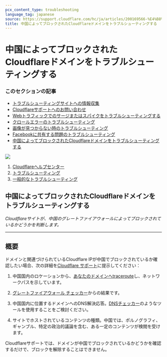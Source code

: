 ```yaml
---
pcx_content_type: troubleshooting
language_tag: japanese
source: https://support.cloudflare.com/hc/ja/articles/200169566-%E4%B8%AD%E5%9B%BD%E3%81%AB%E3%82%88%E3%81%A3%E3%81%A6%E3%83%96%E3%83%AD%E3%83%83%E3%82%AF%E3%81%95%E3%82%8C%E3%81%9FCloudflare%E3%83%89%E3%83%A1%E3%82%A4%E3%83%B3%E3%82%92%E3%83%88%E3%83%A9%E3%83%96%E3%83%AB%E3%82%B7%E3%83%A5%E3%83%BC%E3%83%86%E3%82%A3%E3%83%B3%E3%82%B0%E3%81%99%E3%82%8B
title: 中国によってブロックされたCloudflareドメインをトラブルシューティングする
---
```


# 中国によってブロックされたCloudflareドメインをトラブルシューティングする

### このセクションの記事

-   [トラブルシューティングサイトへの情報収集](https://support.cloudflare.com/hc/ja/articles/203118044-%E3%83%88%E3%83%A9%E3%83%96%E3%83%AB%E3%82%B7%E3%83%A5%E3%83%BC%E3%83%86%E3%82%A3%E3%83%B3%E3%82%B0%E3%82%B5%E3%82%A4%E3%83%88%E3%81%B8%E3%81%AE%E6%83%85%E5%A0%B1%E5%8F%8E%E9%9B%86 "トラブルシューティングサイトへの情報収集")
-   [Cloudflareサポートへのお問い合わせ](https://support.cloudflare.com/hc/ja/articles/200172476-Cloudflare%E3%82%B5%E3%83%9D%E3%83%BC%E3%83%88%E3%81%B8%E3%81%AE%E3%81%8A%E5%95%8F%E3%81%84%E5%90%88%E3%82%8F%E3%81%9B "Cloudflareサポートへのお問い合わせ")
-   [Webトラフィックでのサージまたはスパイクをトラブルシューティングする](https://support.cloudflare.com/hc/ja/articles/200172906-Web%E3%83%88%E3%83%A9%E3%83%95%E3%82%A3%E3%83%83%E3%82%AF%E3%81%A7%E3%81%AE%E3%82%B5%E3%83%BC%E3%82%B8%E3%81%BE%E3%81%9F%E3%81%AF%E3%82%B9%E3%83%91%E3%82%A4%E3%82%AF%E3%82%92%E3%83%88%E3%83%A9%E3%83%96%E3%83%AB%E3%82%B7%E3%83%A5%E3%83%BC%E3%83%86%E3%82%A3%E3%83%B3%E3%82%B0%E3%81%99%E3%82%8B "Webトラフィックでのサージまたはスパイクをトラブルシューティングする")
-   [クロールエラーのトラブルシューティング](https://support.cloudflare.com/hc/ja/articles/200169806-%E3%82%AF%E3%83%AD%E3%83%BC%E3%83%AB%E3%82%A8%E3%83%A9%E3%83%BC%E3%81%AE%E3%83%88%E3%83%A9%E3%83%96%E3%83%AB%E3%82%B7%E3%83%A5%E3%83%BC%E3%83%86%E3%82%A3%E3%83%B3%E3%82%B0 "クロールエラーのトラブルシューティング")
-   [画像が見つからない時のトラブルシューティング](https://support.cloudflare.com/hc/ja/articles/200169906-%E7%94%BB%E5%83%8F%E3%81%8C%E8%A6%8B%E3%81%A4%E3%81%8B%E3%82%89%E3%81%AA%E3%81%84%E6%99%82%E3%81%AE%E3%83%88%E3%83%A9%E3%83%96%E3%83%AB%E3%82%B7%E3%83%A5%E3%83%BC%E3%83%86%E3%82%A3%E3%83%B3%E3%82%B0 "画像が見つからない時のトラブルシューティング")
-   [Facebookに共有する問題のトラブルシューティング](https://support.cloudflare.com/hc/ja/articles/217720788-Facebook%E3%81%AB%E5%85%B1%E6%9C%89%E3%81%99%E3%82%8B%E5%95%8F%E9%A1%8C%E3%81%AE%E3%83%88%E3%83%A9%E3%83%96%E3%83%AB%E3%82%B7%E3%83%A5%E3%83%BC%E3%83%86%E3%82%A3%E3%83%B3%E3%82%B0 "Facebookに共有する問題のトラブルシューティング")
-   [中国によってブロックされたCloudflareドメインをトラブルシューティングする](https://support.cloudflare.com/hc/ja/articles/200169566-%E4%B8%AD%E5%9B%BD%E3%81%AB%E3%82%88%E3%81%A3%E3%81%A6%E3%83%96%E3%83%AD%E3%83%83%E3%82%AF%E3%81%95%E3%82%8C%E3%81%9FCloudflare%E3%83%89%E3%83%A1%E3%82%A4%E3%83%B3%E3%82%92%E3%83%88%E3%83%A9%E3%83%96%E3%83%AB%E3%82%B7%E3%83%A5%E3%83%BC%E3%83%86%E3%82%A3%E3%83%B3%E3%82%B0%E3%81%99%E3%82%8B "中国によってブロックされたCloudflareドメインをトラブルシューティングする")

![](/images/support/513a9e8b35eaed0a35fce9cc22f9972e37872a33.png)

1.  [Cloudflareヘルプセンター](https://support.cloudflare.com/hc/ja)
2.  [トラブルシューティング](https://support.cloudflare.com/hc/ja/categories/200276217-%E3%83%88%E3%83%A9%E3%83%96%E3%83%AB%E3%82%B7%E3%83%A5%E3%83%BC%E3%83%86%E3%82%A3%E3%83%B3%E3%82%B0)
3.  [一般的なトラブルシューティング](https://support.cloudflare.com/hc/ja/sections/200804937-%E4%B8%80%E8%88%AC%E7%9A%84%E3%81%AA%E3%83%88%E3%83%A9%E3%83%96%E3%83%AB%E3%82%B7%E3%83%A5%E3%83%BC%E3%83%86%E3%82%A3%E3%83%B3%E3%82%B0)

## 中国によってブロックされたCloudflareドメインをトラブルシューティングする

_Cloudflareサイトが、中国のグレートファイアウォールによってブロックされているかどうかを判断します。_

___

## 概要

ドメインと関連づけられているCloudflare IPが中国でブロックされているか確認したい場合、次の詳細を[Cloudflare サポート](https://support.cloudflare.com/hc/articles/200172476)に提示してください：

1. 中国国内のロケーションから、[あなたのドメインへtraceroute](http://support.cloudflare.com/entries/22050846-how-do-i-run-a-traceroute)し、ネットワークパスを示しています。

2. [グレートファイアウォール チェッカー](http://www.greatfirewallofchina.org/)からの結果です。

3. 中国国内に位置するドメインへのDNS解決応答。[DNSチェッカー](https://dnschecker.org/)のようなツールを使用することをご検討ください。

4. サイトでホストされているコンテンツの種類。中国では、ポルノグラフィ、ギャンブル、特定の政治的議論を含む、ある一定のコンテンツが検閲を受けます。

Cloudflareサポートでは、ドメインが中国でブロックされているかどうかを確認するだけで、ブロックを解除することはできません。
